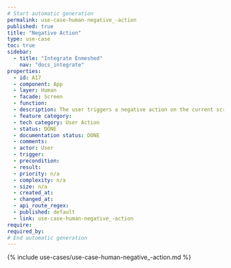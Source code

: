 ```yaml
---
# Start automatic generation
permalink: use-case-human-negative_-action
published: true
title: "Negative Action"
type: use-case
toc: true
sidebar:
  - title: "Integrate Enmeshed"
    nav: "docs_integrate"
properties:
  - id: A17
  - component: App
  - layer: Human
  - facade: Screen
  - function:
  - description: The user triggers a negative action on the current screen, i.e. a reject. There should be a show/navigation use case before using this use case (to define the screen).
  - feature category:
  - tech category: User Action
  - status: DONE
  - documentation status: DONE
  - comments:
  - actor: User
  - trigger:
  - precondition:
  - result:
  - priority: n/a
  - complexity: n/a
  - size: n/a
  - created_at:
  - changed_at:
  - api_route_regex:
  - published: default
  - link: use-case-human-negative_-action
require:
required_by:
# End automatic generation
---
```


{% include use-cases/use-case-human-negative_-action.md %}
